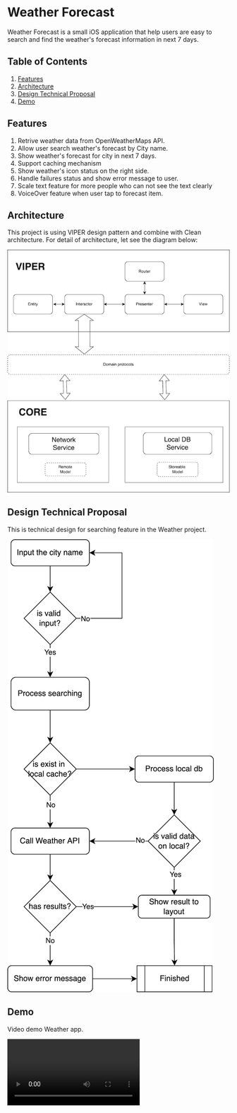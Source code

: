 # Weather Forecast
Weather Forecast is a small iOS application that help users are easy to search and find the weather's forecast information in next 7 days. 

## Table of Contents  
1. [Features](#Features)  
2. [Architecture](#Architecture)  
3. [Design Technical Proposal](#FeatureDesign)  
4. [Demo](#Demo)  

<a name="Features"></a>
## Features
1. Retrive weather data from OpenWeatherMaps API.
2. Allow user search weather's forecast by City name.
3. Show weather's forecast for city in next 7 days.
4. Support caching mechanism
5. Show weather's icon status on the right side.
6. Handle failures status and show error message to user.
7. Scale text feature for more people who can not see the text clearly
8. VoiceOver feature when user tap to forecast item.


<a name="Architecture"></a>
## Architecture
This project is using VIPER design pattern and combine with Clean architecture. For detail of architecture, let see the diagram below:

![alt text](https://github.com/vudang/Weather/blob/main/READMEResources/Architecture.png "")

<a name="FeatureDesign"></a>
## Design Technical Proposal
This is technical design for searching feature in the Weather project.

![alt text](https://github.com/vudang/Weather/blob/main/READMEResources/Weather_Flow_Diagram.png "")

<a name="Demo"></a>
## Demo
Video demo Weather app.

![alt text](https://github.com/vudang/Weather/blob/main/READMEResources/demo.mp4 "")
